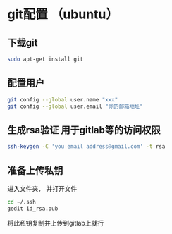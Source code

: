 # git配置 （ubuntu）

## 下载git

```bash
sudo apt-get install git
```

## 配置用户

```bash
git config --global user.name "xxx"
git config --global user.email "你的邮箱地址"
```

## 生成rsa验证 用于gitlab等的访问权限

```bash
ssh-keygen -C 'you email address@gmail.com' -t rsa
```

## 准备上传私钥

进入文件夹， 并打开文件

```bash
cd ~/.ssh
gedit id_rsa.pub
```

将此私钥复制并上传到gitlab上就行